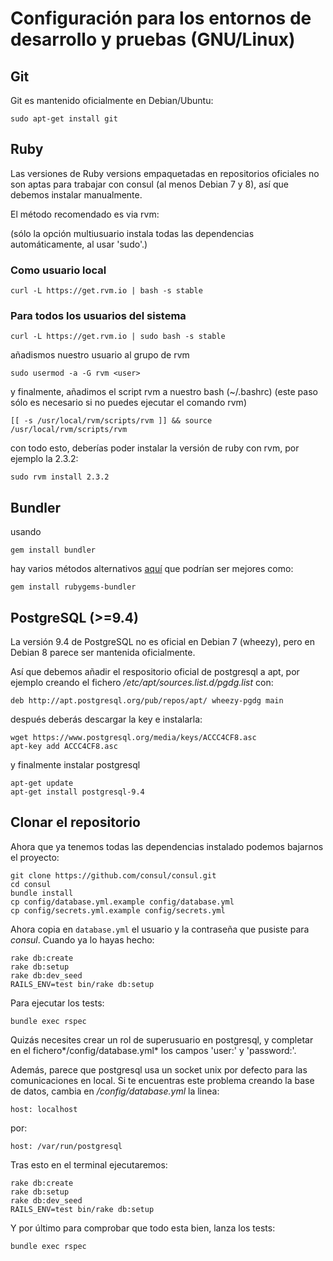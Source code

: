 # Configuración para los entornos de desarrollo y pruebas  (GNU/Linux)

## Git

Git es mantenido oficialmente en Debian/Ubuntu:

```
sudo apt-get install git
```

## Ruby

Las versiones de Ruby versions empaquetadas en repositorios oficiales no son aptas para trabajar con consul (al menos Debian 7 y 8), así que debemos instalar manualmente.

El método recomendado es via rvm:

(sólo la opción multiusuario instala todas las dependencias automáticamente, al usar 'sudo'.)

### Como usuario local

```
curl -L https://get.rvm.io | bash -s stable
```

### Para todos los usuarios del sistema

```
curl -L https://get.rvm.io | sudo bash -s stable
```

añadismos nuestro usuario al grupo de rvm

```
sudo usermod -a -G rvm <user>
```

y finalmente, añadimos el script rvm a nuestro bash (~/.bashrc) (este paso sólo es necesario si no puedes ejecutar el comando rvm)

```
[[ -s /usr/local/rvm/scripts/rvm ]] && source /usr/local/rvm/scripts/rvm
```

con todo esto, deberías poder instalar la versión de ruby con rvm, por ejemplo la 2.3.2:

```
sudo rvm install 2.3.2
```

## Bundler

usando

```
gem install bundler
```

hay varios métodos alternativos [aquí](https://rvm.io/integration/bundler) que podrían ser mejores como:

```
gem install rubygems-bundler
```

## PostgreSQL (>=9.4)

La versión 9.4 de PostgreSQL no es oficial en Debian 7 (wheezy), pero en Debian 8 parece ser mantenida oficialmente.

Así que debemos añadir el respositorio oficial de postgresql a apt, por ejemplo creando el fichero */etc/apt/sources.list.d/pgdg.list* con:

```
deb http://apt.postgresql.org/pub/repos/apt/ wheezy-pgdg main
```

después deberás descargar la key e instalarla:

```
wget https://www.postgresql.org/media/keys/ACCC4CF8.asc
apt-key add ACCC4CF8.asc
```

y finalmente instalar postgresql

```
apt-get update
apt-get install postgresql-9.4
```

## Clonar el repositorio

Ahora que ya tenemos todas las dependencias instalado podemos bajarnos el proyecto:

```
git clone https://github.com/consul/consul.git
cd consul
bundle install
cp config/database.yml.example config/database.yml
cp config/secrets.yml.example config/secrets.yml
```

Ahora copia en `database.yml` el usuario y la contraseña que pusiste para *consul*. Cuando ya lo hayas hecho:

```
rake db:create
rake db:setup
rake db:dev_seed
RAILS_ENV=test bin/rake db:setup
```

Para ejecutar los tests:

```
bundle exec rspec
```

Quizás necesites crear un rol de superusuario en postgresql, y completar en el fichero*/config/database.yml* los campos 'user:' y 'password:'.

Además, parece que postgresql usa un socket unix por defecto para las comunicaciones en local. Si te encuentras este problema creando la base de datos, cambia en */config/database.yml* la linea:

```
host: localhost
```

por:

```
host: /var/run/postgresql
```

Tras esto en el terminal ejecutaremos:

```
rake db:create
rake db:setup
rake db:dev_seed
RAILS_ENV=test bin/rake db:setup
```

Y por último para comprobar que todo esta bien, lanza los tests:

```
bundle exec rspec
```
